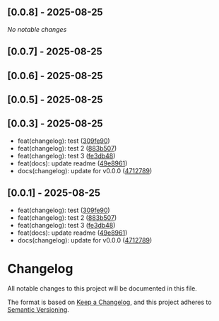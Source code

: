 
## [0.0.8] - 2025-08-25

*No notable changes*


## [0.0.7] - 2025-08-25




## [0.0.6] - 2025-08-25




## [0.0.5] - 2025-08-25





## [0.0.3] - 2025-08-25

* feat(changelog): test ([309fe90](https://github.com/AndreaRettaroliPostNL/demo-release-changelog/commit/309fe90))
* feat(changelog): test 2 ([883b507](https://github.com/AndreaRettaroliPostNL/demo-release-changelog/commit/883b507))
* feat(changelog): test 3 ([fe3db48](https://github.com/AndreaRettaroliPostNL/demo-release-changelog/commit/fe3db48))
* feat(docs): update readme ([49e8961](https://github.com/AndreaRettaroliPostNL/demo-release-changelog/commit/49e8961))
* docs(changelog): update for v0.0.0 ([4712789](https://github.com/AndreaRettaroliPostNL/demo-release-changelog/commit/4712789))



## [0.0.1] - 2025-08-25

* feat(changelog): test ([309fe90](https://github.com/AndreaRettaroliPostNL/demo-release-changelog/commit/309fe90))
* feat(changelog): test 2 ([883b507](https://github.com/AndreaRettaroliPostNL/demo-release-changelog/commit/883b507))
* feat(changelog): test 3 ([fe3db48](https://github.com/AndreaRettaroliPostNL/demo-release-changelog/commit/fe3db48))
* feat(docs): update readme ([49e8961](https://github.com/AndreaRettaroliPostNL/demo-release-changelog/commit/49e8961))
* docs(changelog): update for v0.0.0 ([4712789](https://github.com/AndreaRettaroliPostNL/demo-release-changelog/commit/4712789))



# Changelog

All notable changes to this project will be documented in this file.

The format is based on [Keep a Changelog](https://keepachangelog.com/en/1.0.0/),
and this project adheres to [Semantic Versioning](https://semver.org/spec/v2.0.0.html).
